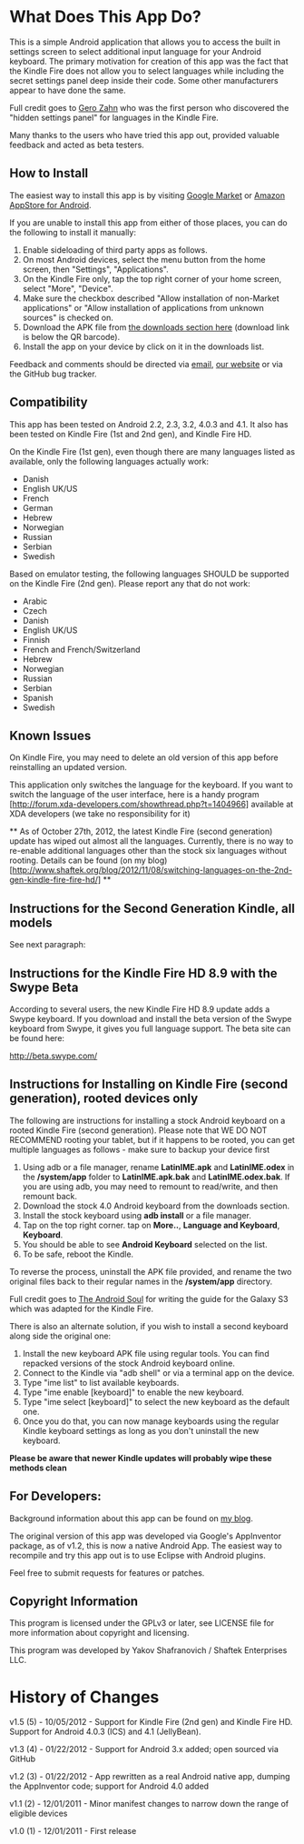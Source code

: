 What Does This App Do?
======================
This is a simple Android application that allows you to access the built in settings screen to select additional input language for your Android keyboard. The primary motivation for creation of this app was the fact that the Kindle Fire does not allow you to select languages while including the secret settings panel deep inside their code. Some other manufacturers appear to have done the same.

Full credit goes to [Gero Zahn](http://blog.gerozahn.de/2011/11/kindle-fire-keyboard-layouts-solved/) who was the first person who discovered the "hidden settings panel" for languages in the Kindle Fire.

Many thanks to the users who have tried this app out, provided valuable feedback and acted as beta testers.

How to Install
--------------
The easiest way to install this app is by visiting [Google Market](https://market.android.com/details?id=appinventor.ai_yakov.LanguageSettings) or [Amazon AppStore for Android](http://www.amazon.com/gp/product/B0071LQXCK).

If you are unable to install this app from either of those places, you can do the following to install it manually:

1. Enable sideloading of third party apps as follows.
2. On most Android devices, select the menu button from the home screen, then "Settings", "Applications".
3. On the Kindle Fire only, tap the top right corner of your home screen, select "More", "Device".
4. Make sure the checkbox described "Allow installation of non-Market applications" or "Allow installation of applications from unknown sources" is checked on.
5. Download the APK file from [the downloads section here](https://github.com/shaftekbiz/android-language-settings-app/downloads) (download link is below the QR barcode).
6. Install the app on your device by click on it in the downloads list.

Feedback and comments should be directed via [email](mailto:android-dev@shaftek.biz), [our website](http://www.shaftek.biz/contact/) or via the GitHub bug tracker.

Compatibility
-------------
This app has been tested on Android 2.2, 2.3, 3.2, 4.0.3 and 4.1. It also has been tested on Kindle Fire (1st and 2nd gen), and Kindle Fire HD.

On the Kindle Fire (1st gen), even though there are many languages listed as available, only the following languages actually work:

- Danish
- English UK/US
- French
- German
- Hebrew
- Norwegian
- Russian
- Serbian
- Swedish

Based on emulator testing, the following languages SHOULD be supported on the Kindle Fire (2nd gen). Please report any that do not work:

- Arabic
- Czech
- Danish
- English UK/US
- Finnish
- French and French/Switzerland
- Hebrew
- Norwegian
- Russian
- Serbian
- Spanish
- Swedish

Known Issues
------------
On Kindle Fire, you may need to delete an old version of this app before reinstalling an updated version.

This application only switches the language for the keyboard. If you want to switch the language of the user interface, here is a handy program [http://forum.xda-developers.com/showthread.php?t=1404966] available at XDA developers (we take no responsibility for it)

** As of October 27th, 2012, the latest Kindle Fire (second generation) update has wiped out almost all the languages. Currently, there is no way to re-enable additional languages other than the stock six languages without rooting. Details can be found (on my blog)[http://www.shaftek.org/blog/2012/11/08/switching-languages-on-the-2nd-gen-kindle-fire-fire-hd/]  **

Instructions for the Second Generation Kindle, all models
-----------------------------------------------------------
See next paragraph:


Instructions for the Kindle Fire HD 8.9 with the Swype Beta
-----------------------------------------------------------
According to several users, the new Kindle Fire HD 8.9 update adds a Swype keyboard.
If you download and install the beta version of the Swype keyboard from Swype, 
it gives you full language support. The beta site can be found here:

http://beta.swype.com/

Instructions for Installing on Kindle Fire (second generation), rooted devices only
-----------------------------------------------------------------------------------
The following are instructions for installing a stock Android keyboard on a rooted Kindle Fire (second generation). Please note that WE DO NOT RECOMMEND rooting your tablet, but if it happens to be rooted, you can get multiple languages as follows - make sure to backup your device first

1. Using adb or a file manager, rename **LatinIME.apk** and **LatinIME.odex** in the **/system/app** folder to **LatinIME.apk.bak** and **LatinIME.odex.bak**. If you are using adb, you may need to remount to read/write, and then remount back.
2. Download the stock 4.0 Android keyboard from the downloads section.
3. Install the stock keyboard using **adb install** or a file manager.
4. Tap on the top right corner. tap on **More..**, **Language and Keyboard**, **Keyboard**.
5. You should be able to see **Android Keyboard** selected on the list.
6. To be safe, reboot the Kindle.

To reverse the process, uninstall the APK file provided, and rename the two original files back to their regular names in the **/system/app** directory.

Full credit goes to [The Android Soul](http://www.theandroidsoul.com/install-stock-android-4-0-keyboard-galaxy-s3-should-work-other-devices-well/) for writing the guide for the Galaxy S3 which was adapted for the Kindle Fire.

There is also an alternate solution, if you wish to install a second keyboard along side the original one:

1. Install the new keyboard APK file using regular tools. You can find repacked versions of the stock Android keyboard online.
2. Connect to the Kindle via "adb shell" or via a terminal app on the device.
3. Type "ime list" to list available keyboards.
4. Type "ime enable [keyboard]" to enable the new keyboard.
4. Type "ime select [keyboard]" to select the new keyboard as the default one.
5. Once you do that, you can now manage keyboards using the regular Kindle keyboard settings as long as you don't uninstall the new keyboard.

**Please be aware that newer Kindle updates will probably wipe these methods clean**

For Developers:
---------------
Background information about this app can be found on [my blog](http://www.shaftek.org/blog/2011/12/03/enabling-other-languages-on-amazons-new-kindle-fire-tablet/).

The original version of this app was developed via Google's AppInventor package, as of v1.2, this is now a native Android App. The easiest way to recompile and try this app out is to use Eclipse with Android plugins.

Feel free to submit requests for features or patches.

Copyright Information
---------------------
This program is licensed under the GPLv3 or later, see LICENSE file for more information about copyright and licensing.

This program was developed by Yakov Shafranovich / Shaftek Enterprises LLC.

History of Changes
==================
v1.5 (5) - 10/05/2012 - Support for Kindle Fire (2nd gen) and Kindle Fire HD. Support for Android 4.0.3 (ICS) and 4.1 (JellyBean).

v1.3 (4) - 01/22/2012 - Support for Android 3.x added; open sourced via GitHub

v1.2 (3) - 01/22/2012 - App rewritten as a real Android native app, dumping the AppInventor code; support for Android 4.0 added

v1.1 (2) - 12/01/2011 - Minor manifest changes to narrow down the range of eligible devices

v1.0 (1) - 12/01/2011 - First release